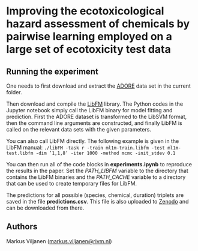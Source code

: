 # Improving the ecotoxicological hazard assessment of chemicals by pairwise learning employed on a large set of ecotoxicity test data

## Running the experiment

One needs to first download and extract the [ADORE](https://opendata.eawag.ch/dataset/adore) data set in the current folder. 

Then download and compile the [LibFM](https://github.com/srendle/libfm) library. The Python codes in the Jupyter notebook simply call the LibFM binary for model fitting and prediction. First the ADORE dataset is transformed to the LibSVM format, then the command line arguments are constructed, and finally LibFM is called on the relevant data sets with the given parameters. 

You can also call LibFM directly. The following example is given in the LibFM manual:
`./libFM -task r -train ml1m-train.libfm -test ml1m-test.libfm -dim ’1,1,8’ -iter 1000 -method mcmc -init_stdev 0.1`

You can then run all of the code blocks in **experiments.ipynb** to reproduce the results in the paper. Set the *PATH_LIBFM* variable to the directory that contains the LibFM binaries and the *PATH_CACHE* variable to a directory that can be used to create temporary files for LibFM. 

The predictions for all possible (species, chemical, duration) triplets are saved in the file **predictions.csv**. 
This file is also uploaded to [Zenodo](https://doi.org/10.5281/zenodo.14449272) and can be downloaded from there.

## Authors
Markus Viljanen (markus.viljanen@rivm.nl)
